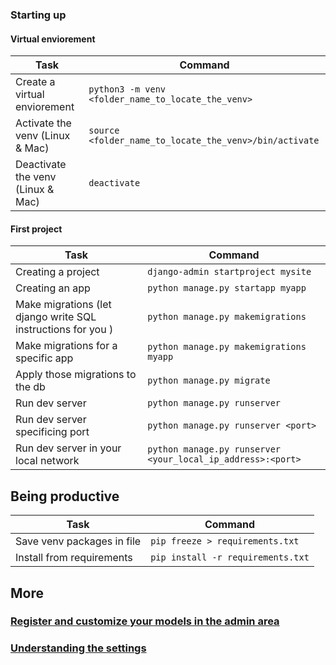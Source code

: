 
### Starting up

#### Virtual enviorement
Task  |  Command
--|--
Create a virtual enviorement |  `python3 -m venv <folder_name_to_locate_the_venv> `
Activate the venv (Linux & Mac)  | `source <folder_name_to_locate_the_venv>/bin/activate`
Deactivate the venv (Linux & Mac)   |  `deactivate`


#### First project

Task  |  Command
--|--
Creating a project | `django-admin startproject mysite`
Creating an app  |  `python manage.py startapp myapp`
Make migrations (let django write SQL instructions for you )  |  `python manage.py makemigrations`
Make migrations for a specific app  | `python manage.py makemigrations myapp`
Apply those migrations to the db  |  `python manage.py migrate`
Run dev server  |  `python manage.py runserver`
Run dev server specificing port |  `python manage.py runserver <port>`
Run dev server in your local network |  `python manage.py runserver <your_local_ip_address>:<port>`



## Being productive
Task  |  Command
--|--
Save venv packages in file | `pip freeze > requirements.txt`
Install from requirements  |  `pip install -r requirements.txt`




## More

### [Register and customize your models in the admin area](myapp/admin.md)

### [Understanding the settings](mysite/settings.md)

